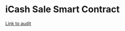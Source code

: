 # iCash Sale Smart Contract



[Link to audit](https://quoine-prod.s3.amazonaws.com/uploads/ico_token_detail/contract_audit_file/12/Tokensoft_Platform_Smart_Contracts_Audit_v1.3__1_.pdf)
